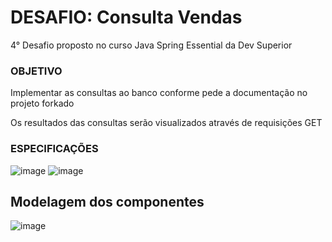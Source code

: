 # DESAFIO: Consulta Vendas
4° Desafio proposto no curso Java Spring Essential da Dev Superior

### OBJETIVO
Implementar as consultas ao banco conforme pede a documentação no projeto forkado

Os resultados das consultas serão visualizados através de requisições GET

### ESPECIFICAÇÕES
![image](https://github.com/EduardoSerafim/Desafio-4-Java-Spring-Essential-/assets/64627274/c239c7a6-fdd3-4ab4-9a85-759a8dde5e2c)
![image](https://github.com/EduardoSerafim/Desafio-4-Java-Spring-Essential-/assets/64627274/78688ef2-c293-4f8e-a1ca-fdd2eb29e272)


## Modelagem dos componentes
![image](https://github.com/EduardoSerafim/Desafio-4-Java-Spring-Essential-/assets/64627274/3ddf918c-b901-4590-853f-6236b421f625)





